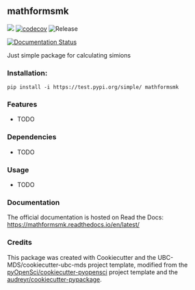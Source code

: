 ## mathformsmk 

![](https://github.com/KarlosMuradyan/mathformsmk/workflows/build/badge.svg) [![codecov](https://codecov.io/gh/KarlosMuradyan/mathformsmk/branch/master/graph/badge.svg)](https://codecov.io/gh/KarlosMuradyan/mathformsmk) ![Release](https://github.com/KarlosMuradyan/mathformsmk/workflows/Release/badge.svg)

[![Documentation Status](https://readthedocs.org/projects/mathformsmk/badge/?version=latest)](https://mathformsmk.readthedocs.io/en/latest/?badge=latest)

Just simple package for calculating simions

### Installation:

```
pip install -i https://test.pypi.org/simple/ mathformsmk
```

### Features
- TODO

### Dependencies

- TODO

### Usage

- TODO

### Documentation
The official documentation is hosted on Read the Docs: <https://mathformsmk.readthedocs.io/en/latest/>

### Credits
This package was created with Cookiecutter and the UBC-MDS/cookiecutter-ubc-mds project template, modified from the [pyOpenSci/cookiecutter-pyopensci](https://github.com/pyOpenSci/cookiecutter-pyopensci) project template and the [audreyr/cookiecutter-pypackage](https://github.com/audreyr/cookiecutter-pypackage).
